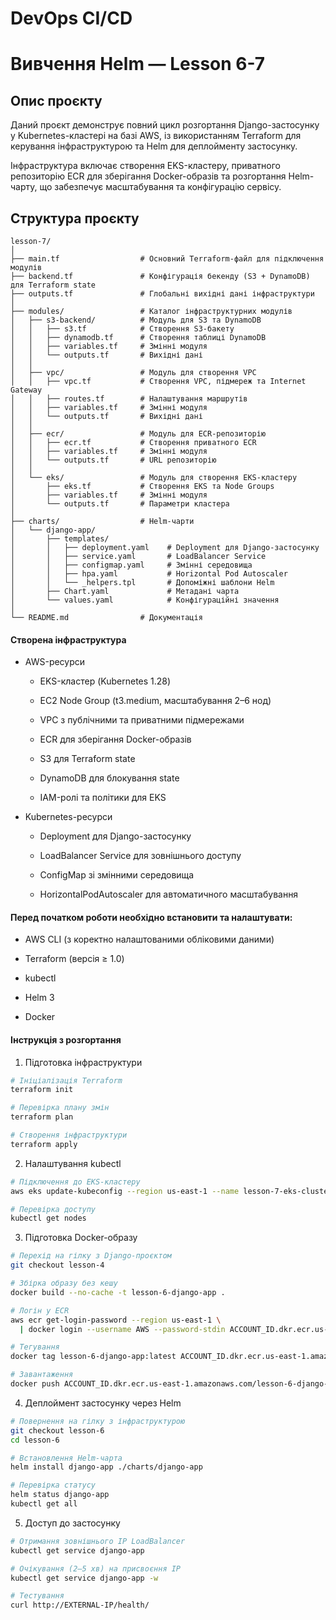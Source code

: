# DevOps CI/CD

# Вивчення Helm — Lesson 6-7

## Опис проєкту

Даний проєкт демонструє повний цикл розгортання Django-застосунку у Kubernetes-кластері на базі AWS, із використанням Terraform для керування інфраструктурою та Helm для деплойменту застосунку.

Інфраструктура включає створення EKS-кластеру, приватного репозиторію ECR для зберігання Docker-образів та розгортання Helm-чарту, що забезпечує масштабування та конфігурацію сервісу.

## Структура проєкту

```
lesson-7/
│
├── main.tf                  # Основний Terraform-файл для підключення модулів
├── backend.tf               # Конфігурація бекенду (S3 + DynamoDB) для Terraform state
├── outputs.tf               # Глобальні вихідні дані інфраструктури
│
├── modules/                 # Каталог інфраструктурних модулів
│   ├── s3-backend/          # Модуль для S3 та DynamoDB
│   │   ├── s3.tf            # Створення S3-бакету
│   │   ├── dynamodb.tf      # Створення таблиці DynamoDB
│   │   ├── variables.tf     # Змінні модуля
│   │   └── outputs.tf       # Вихідні дані
│   │
│   ├── vpc/                 # Модуль для створення VPC
│   │   ├── vpc.tf           # Створення VPC, підмереж та Internet Gateway
│   │   ├── routes.tf        # Налаштування маршрутів
│   │   ├── variables.tf     # Змінні модуля
│   │   └── outputs.tf       # Вихідні дані
│   │
│   ├── ecr/                 # Модуль для ECR-репозиторію
│   │   ├── ecr.tf           # Створення приватного ECR
│   │   ├── variables.tf     # Змінні модуля
│   │   └── outputs.tf       # URL репозиторію
│   │
│   └── eks/                 # Модуль для створення EKS-кластеру
│       ├── eks.tf           # Створення EKS та Node Groups
│       ├── variables.tf     # Змінні модуля
│       └── outputs.tf       # Параметри кластера
│
├── charts/                  # Helm-чарти
│   └── django-app/
│       ├── templates/
│       │   ├── deployment.yaml    # Deployment для Django-застосунку
│       │   ├── service.yaml       # LoadBalancer Service
│       │   ├── configmap.yaml     # Змінні середовища
│       │   ├── hpa.yaml           # Horizontal Pod Autoscaler
│       │   └── _helpers.tpl       # Допоміжні шаблони Helm
│       ├── Chart.yaml             # Метадані чарта
│       └── values.yaml            # Конфігураційні значення
│
└── README.md                # Документація

```

#### Створена інфраструктура

- AWS-ресурси

  - EKS-кластер (Kubernetes 1.28)

  - EC2 Node Group (t3.medium, масштабування 2–6 нод)

  - VPC з публічними та приватними підмережами

  - ECR для зберігання Docker-образів

  - S3 для Terraform state

  - DynamoDB для блокування state

  - IAM-ролі та політики для EKS

- Kubernetes-ресурси

  - Deployment для Django-застосунку

  - LoadBalancer Service для зовнішнього доступу

  - ConfigMap зі змінними середовища

  - HorizontalPodAutoscaler для автоматичного масштабування

#### Перед початком роботи необхідно встановити та налаштувати:

- AWS CLI (з коректно налаштованими обліковими даними)

- Terraform (версія ≥ 1.0)

- kubectl

- Helm 3

- Docker

#### Інструкція з розгортання

1. Підготовка інфраструктури

```bash
# Ініціалізація Terraform
terraform init

# Перевірка плану змін
terraform plan

# Створення інфраструктури
terraform apply
```

2. Налаштування kubectl

```bash
# Підключення до EKS-кластеру
aws eks update-kubeconfig --region us-east-1 --name lesson-7-eks-cluster

# Перевірка доступу
kubectl get nodes
```

3. Підготовка Docker-образу

```bash
# Перехід на гілку з Django-проєктом
git checkout lesson-4

# Збірка образу без кешу
docker build --no-cache -t lesson-6-django-app .

# Логін у ECR
aws ecr get-login-password --region us-east-1 \
  | docker login --username AWS --password-stdin ACCOUNT_ID.dkr.ecr.us-east-1.amazonaws.com

# Тегування
docker tag lesson-6-django-app:latest ACCOUNT_ID.dkr.ecr.us-east-1.amazonaws.com/lesson-6-django-app:latest

# Завантаження
docker push ACCOUNT_ID.dkr.ecr.us-east-1.amazonaws.com/lesson-6-django-app:latest

```

4. Деплоймент застосунку через Helm

```bash
# Повернення на гілку з інфраструктурою
git checkout lesson-6
cd lesson-6

# Встановлення Helm-чарта
helm install django-app ./charts/django-app

# Перевірка статусу
helm status django-app
kubectl get all

```

5. Доступ до застосунку

```bash
# Отримання зовнішнього IP LoadBalancer
kubectl get service django-app

# Очікування (2–5 хв) на присвоєння IP
kubectl get service django-app -w

# Тестування
curl http://EXTERNAL-IP/health/

```
